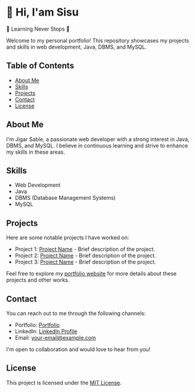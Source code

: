 # <div>👋 Hi, I'am Sisu</div>

🌱 Learning Never Stops 🚀

Welcome to my personal portfolio! This repository showcases my projects and skills in web development, Java, DBMS, and MySQL.

## Table of Contents

- [About Me](#about-me)
- [Skills](#skills)
- [Projects](#projects)
- [Contact](#contact)
- [License](#license)

## About Me

I'm Jigar Sable, a passionate web developer with a strong interest in Java, DBMS, and MySQL. I believe in continuous learning and strive to enhance my skills in these areas.

## Skills

- Web Development
- Java
- DBMS (Database Management Systems)
- MySQL

## Projects

Here are some notable projects I have worked on:

- Project 1: [Project Name](link-to-project-repo) - Brief description of the project.
- Project 2: [Project Name](link-to-project-repo) - Brief description of the project.
- Project 3: [Project Name](link-to-project-repo) - Brief description of the project.

Feel free to explore my [portfolio website](link-to-portfolio-website) for more details about these projects and other works.

## Contact

You can reach out to me through the following channels:

- Portfolio: [Portfolio](link-to-portfolio-website)
- LinkedIn: [LinkedIn Profile](link-to-linkedin-profile)
- Email: your-email@example.com

I'm open to collaboration and would love to hear from you!

## License

This project is licensed under the [MIT License](LICENSE).
